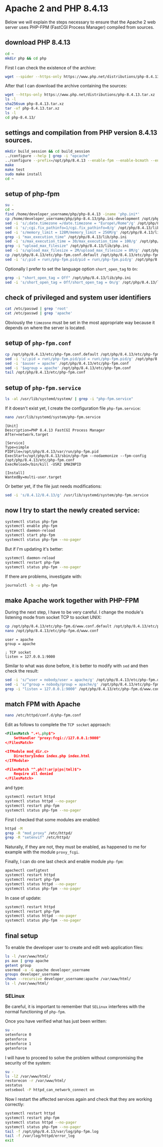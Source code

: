 # Apache 2 and PHP 8.4.13

Below we will explain the steps necessary to ensure that the Apache 2 web server uses PHP-FPM (FastCGI Process Manager) compiled from sources.

## download PHP 8.4.13

```bash
cd ~
mkdir php && cd php
```

First I can check the existence of the archive:

```bash
wget --spider --https-only https://www.php.net/distributions/php-8.4.13.tar.xz
```

After that I can download the archive containing the sources:

```bash
wget --https-only https://www.php.net/distributions/php-8.4.13.tar.xz
ls -l
sha256sum php-8.4.13.tar.xz
tar -xf php-8.4.13.tar.xz
ls -l
cd php-8.4.13/
```

## settings and compilation from PHP version 8.4.13 sources.

```bash
mkdir build_session && cd build_session
../configure --help | grep -i "opcache"
../configure --prefix=/opt/php/8.4.13 --enable-fpm --enable-bcmath --enable-ftp --with-openssl --disable-cgi --enable-mbstring --with-curl --with-mysqli --with-pdo-mysql --enable-intl --with-zlib --with-bz2 --enable-gd --with-jpeg --with-gettext --with-gmp --with-xsl --enable-zts --enable-gcov --enable-debug --with-ffi --with-zip
make
make test
sudo make install
cd ~
```

## setup of php-fpm

```bash
su -
cd ~
find /home/developer_username/php/php-8.4.13 -iname 'php.ini*'
cp /home/developer_username/php/php-8.4.13/php.ini-development /opt/php/8.4.13/lib/php.ini
sed -i 's/;date.timezone =/date.timezone = "Europe\/Rome"/g' /opt/php/8.4.13/lib/php.ini
sed -i 's/;cgi.fix_pathinfo=1/cgi.fix_pathinfo=0/g' /opt/php/8.4.13/lib/php.ini
sed -i 's/memory_limit = 128M/memory_limit = 256M/g' /opt/php/8.4.13/lib/php.ini
grep -i "max_execution_time" /opt/php/8.4.13/lib/php.ini
sed -i 's/max_execution_time = 30/max_execution_time = 100/g' /opt/php/8.4.13/lib/php.ini
grep -i "upload_max_filesize" /opt/php/8.4.13/lib/php.ini
sed -i 's/upload_max_filesize = 2M/upload_max_filesize = 8M/g' /opt/php/8.4.13/lib/php.ini
cp /opt/php/8.4.13/etc/php-fpm.conf.default /opt/php/8.4.13/etc/php-fpm.conf
sed -i 's/;pid = run\/php-fpm.pid/pid = run\/php-fpm.pid/g' /opt/php/8.4.13/etc/php-fpm.conf
```

Optionally I prefer to set the language option `short_open_tag` to `On`:

```bash
grep -i "short_open_tag = Off" /opt/php/8.4.13/lib/php.ini
sed -i 's/short_open_tag = Off/short_open_tag = On/g' /opt/php/8.4.13/lib/php.ini
```

## check of privileged and system user identifiers

```bash
cat /etc/passwd | grep 'root'
cat /etc/passwd | grep 'apache'
```

Obviously the `timezone` must be set in the most appropriate way because it depends on where the server is located.

## setup of `php-fpm.conf`

```bash
cp /opt/php/8.4.13/etc/php-fpm.conf.default /opt/php/8.4.13/etc/php-fpm.conf
sed -i 's/;pid = run\/php-fpm.pid/pid = run\/php-fpm.pid/g' /opt/php/8.4.13/etc/php-fpm.conf
sed -i '$auser = apache' /opt/php/8.4.13/etc/php-fpm.conf
sed -i '$agroup = apache' /opt/php/8.4.13/etc/php-fpm.conf
tail /opt/php/8.4.13/etc/php-fpm.conf
```

## setup of `php-fpm.service`

```bash
ls -al /usr/lib/systemd/system/ | grep -i "php-fpm.service"
```

If it doesn't exist yet, I create the configuration file `php-fpm.service`:

```bash
nano /usr/lib/systemd/system/php-fpm.service
```

```text
[Unit]
Description=PHP 8.4.13 FastCGI Process Manager
After=network.target

[Service]
Type=simple
PIDFile=/opt/php/8.4.13/var/run/php-fpm.pid
ExecStart=/opt/php/8.4.13/sbin/php-fpm --nodaemonize --fpm-config /opt/php/8.4.13/etc/php-fpm.conf
ExecReload=/bin/kill -USR2 $MAINPID

[Install]
WantedBy=multi-user.target
```

Or better yet, if the file just needs modifications:

```bash
sed -i 's/8.4.12/8.4.13/g' /usr/lib/systemd/system/php-fpm.service
```

## now I try to start the newly created service:

```bash
systemctl status php-fpm
systemctl enable php-fpm
systemctl daemon-reload
systemctl start php-fpm
systemctl status php-fpm --no-pager
```

But if I'm updating it's better:

```bash
systemctl daemon-reload
systemctl restart php-fpm
systemctl status php-fpm --no-pager
```

If there are problems, investigate with:

```bash
journalctl -b -u php-fpm
```

## make Apache work together with PHP-FPM

During the next step, I have to be very careful.
I change the module's listening mode from socket TCP to socket UNIX:

```bash
cp /opt/php/8.4.13/etc/php-fpm.d/www.conf.default /opt/php/8.4.13/etc/php-fpm.d/www.conf
nano /opt/php/8.4.13/etc/php-fpm.d/www.conf
```

```text
user = apache
group = apache

; TCP socket
listen = 127.0.0.1:9000
```

Similar to what was done before, it is better to modify with `sed` and then check the result:

```bash
sed -i 's/^user = nobody/user = apache/g' /opt/php/8.4.13/etc/php-fpm.d/www.conf
sed -i 's/^group = nobody/group = apache/g' /opt/php/8.4.13/etc/php-fpm.d/www.conf
grep -i "listen = 127.0.0.1:9000" /opt/php/8.4.13/etc/php-fpm.d/www.conf
```

## match FPM with Apache

```bash
nano /etc/httpd/conf.d/php-fpm.conf
```

Edit as follows to complete the `TCP socket` approach:

```xml
<FilesMatch ".+\.php$">
    SetHandler "proxy:fcgi://127.0.0.1:9000"
</FilesMatch>

<IfModule mod_dir.c>
    DirectoryIndex index.php index.html
</IfModule>

<FilesMatch "^.ph(?:ar|p|ps|tml)$">
    Require all denied
</FilesMatch>
```

and type:

```bash
systemctl restart httpd
systemctl status httpd --no-pager
systemctl restart php-fpm
systemctl status php-fpm --no-pager
```

First I checked that some modules are enabled:

```bash
httpd -M
grep -R "mod_proxy" /etc/httpd/
grep -R "setenvif" /etc/httpd/
```

Naturally, if they are not, they must be enabled, as happened to me for example with the module `proxy_fcgi`.

Finally, I can do one last check and enable module `php-fpm`:

```bash
apachectl configtest
systemctl restart httpd
systemctl restart php-fpm
systemctl status httpd --no-pager
systemctl status php-fpm --no-pager
```

In case of update:

```bash
systemctl restart httpd
systemctl restart php-fpm
systemctl status httpd --no-pager
systemctl status php-fpm --no-pager
```

## final setup

To enable the developer user to create and edit web application files:

```bash
ls -l /var/www/html/
ps aux | grep apache
getent group
usermod -a -G apache developer_username
groups developer_username
chown --recursive developer_username:apache /var/www/html/
ls -l /var/www/html/
```

### SELinux

Be careful, it is important to remember that `SELinux` interferes with the normal functioning of `php-fpm`.

Once you have verified what has just been written:

```bash
su -
setenforce 0
getenforce
setenforce 1
getenforce
```

I will have to proceed to solve the problem without compromising the security of the system:

```bash
su -
ls -lZ /var/www/html/
restorecon -r /var/www/html/
sestatus
setsebool -P httpd_can_network_connect on
```

Now I restart the affected services again and check that they are working correctly:

```bash
systemctl restart httpd
systemctl restart php-fpm
systemctl status httpd --no-pager
systemctl status php-fpm --no-pager
tail -f /opt/php/8.4.13/var/log/php-fpm.log
tail -f /var/log/httpd/error_log
exit
```
